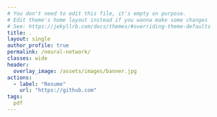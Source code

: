 ```yaml
---
# You don't need to edit this file, it's empty on purpose.
# Edit theme's home layout instead if you wanna make some changes
# See: https://jekyllrb.com/docs/themes/#overriding-theme-defaults
title: .                                                      
layout: single
author_profile: true
permalink: /neural-network/
classes: wide
header:
  overlay_image: /assets/images/banner.jpg
actions:
  - label: "Resume"
    url: "https://github.com"
tags:
  pdf
---
```


